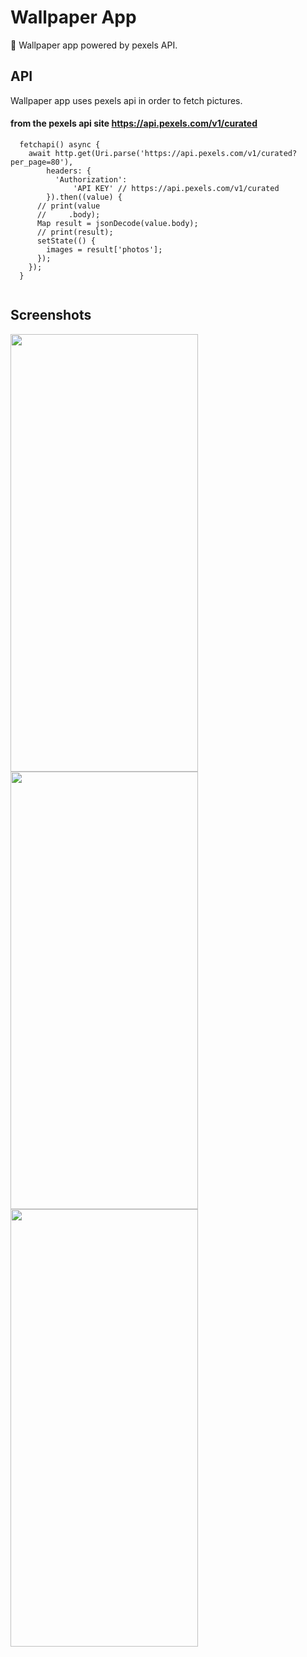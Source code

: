 # Wallpaper App

🎥 Wallpaper app powered by pexels API.


## API
Wallpaper app uses pexels api in order to fetch pictures.

#### from the pexels api site https://api.pexels.com/v1/curated

```flutter
  fetchapi() async {
    await http.get(Uri.parse('https://api.pexels.com/v1/curated?per_page=80'),
        headers: {
          'Authorization':
              'API KEY' // https://api.pexels.com/v1/curated
        }).then((value) {
      // print(value
      //     .body);
      Map result = jsonDecode(value.body);
      // print(result);
      setState(() {
        images = result['photos'];
      });
    });
  }


```

##  Screenshots

<img src ="https://user-images.githubusercontent.com/53074799/163684017-3584088c-6fc0-4ee1-8e90-8cd834bc4f29.PNG" width="300" height="700">
<img src ="https://user-images.githubusercontent.com/53074799/163684021-1a6a94a0-78d2-430b-9f3c-5635ae38991c.PNG" width="300" height="700">
<img src ="https://user-images.githubusercontent.com/53074799/163684022-816b67f9-81d5-44ef-a8e1-4cc6fb10a31a.PNG" width="300" height="700">

